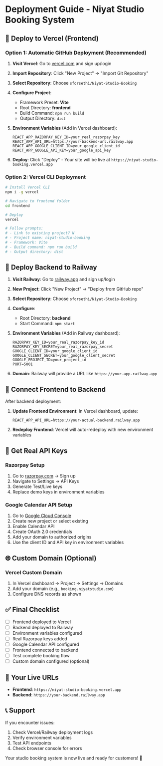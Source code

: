 # Deployment Guide - Niyat Studio Booking System

## 🚀 Deploy to Vercel (Frontend)

### Option 1: Automatic GitHub Deployment (Recommended)

1. **Visit Vercel**: Go to [vercel.com](https://vercel.com) and sign up/login
2. **Import Repository**: Click "New Project" → "Import Git Repository"
3. **Select Repository**: Choose `sforsethi/Niyat-Studio-Booking`
4. **Configure Project**:
   - Framework Preset: **Vite**
   - Root Directory: **frontend**
   - Build Command: `npm run build`
   - Output Directory: `dist`

5. **Environment Variables** (Add in Vercel dashboard):
   ```
   REACT_APP_RAZORPAY_KEY_ID=your_real_razorpay_key
   REACT_APP_API_URL=https://your-backend-url.railway.app
   REACT_APP_GOOGLE_CLIENT_ID=your_google_client_id
   REACT_APP_GOOGLE_API_KEY=your_google_api_key
   ```

6. **Deploy**: Click "Deploy" - Your site will be live at `https://niyat-studio-booking.vercel.app`

### Option 2: Vercel CLI Deployment

```bash
# Install Vercel CLI
npm i -g vercel

# Navigate to frontend folder
cd frontend

# Deploy
vercel

# Follow prompts:
# - Link to existing project? N
# - Project name: niyat-studio-booking
# - Framework: Vite
# - Build command: npm run build
# - Output directory: dist
```

## 🚂 Deploy Backend to Railway

1. **Visit Railway**: Go to [railway.app](https://railway.app) and sign up/login
2. **New Project**: Click "New Project" → "Deploy from GitHub repo"
3. **Select Repository**: Choose `sforsethi/Niyat-Studio-Booking`
4. **Configure**:
   - Root Directory: **backend**
   - Start Command: `npm start`

5. **Environment Variables** (Add in Railway dashboard):
   ```
   RAZORPAY_KEY_ID=your_real_razorpay_key_id
   RAZORPAY_KEY_SECRET=your_real_razorpay_secret
   GOOGLE_CLIENT_ID=your_google_client_id
   GOOGLE_CLIENT_SECRET=your_google_client_secret
   GOOGLE_PROJECT_ID=your_project_id
   PORT=5001
   ```

6. **Domain**: Railway will provide a URL like `https://your-app.railway.app`

## 🔗 Connect Frontend to Backend

After backend deployment:

1. **Update Frontend Environment**: In Vercel dashboard, update:
   ```
   REACT_APP_API_URL=https://your-actual-backend.railway.app
   ```

2. **Redeploy Frontend**: Vercel will auto-redeploy with new environment variables

## 🔑 Get Real API Keys

### Razorpay Setup
1. Go to [razorpay.com](https://razorpay.com) → Sign up
2. Navigate to Settings → API Keys
3. Generate Test/Live keys
4. Replace demo keys in environment variables

### Google Calendar API Setup
1. Go to [Google Cloud Console](https://console.cloud.google.com)
2. Create new project or select existing
3. Enable Calendar API
4. Create OAuth 2.0 credentials
5. Add your domain to authorized origins
6. Use the client ID and API key in environment variables

## 🌐 Custom Domain (Optional)

### Vercel Custom Domain
1. In Vercel dashboard → Project → Settings → Domains
2. Add your domain (e.g., `booking.niyatstudio.com`)
3. Configure DNS records as shown

## ✅ Final Checklist

- [ ] Frontend deployed to Vercel
- [ ] Backend deployed to Railway
- [ ] Environment variables configured
- [ ] Real Razorpay keys added
- [ ] Google Calendar API configured
- [ ] Frontend connected to backend
- [ ] Test complete booking flow
- [ ] Custom domain configured (optional)

## 🎯 Your Live URLs

- **Frontend**: `https://niyat-studio-booking.vercel.app`
- **Backend**: `https://your-backend.railway.app`

## 📞 Support

If you encounter issues:
1. Check Vercel/Railway deployment logs
2. Verify environment variables
3. Test API endpoints
4. Check browser console for errors

Your studio booking system is now live and ready for customers! 🎉
